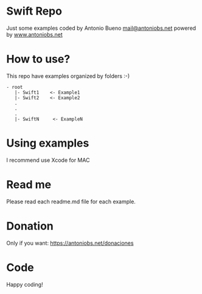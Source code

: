 # Swift Repo

Just some examples coded by Antonio Bueno <mail@antoniobs.net> powered by www.antoniobs.net

# How to use?

This repo have examples organized by folders :-)

    - root
       |- Swift1    <- Example1
       |- Swift2    <- Example2
       .
       .
       .
       |- SwiftN     <- ExampleN

# Using examples

I recommend use Xcode for MAC

# Read me

Please read each readme.md file for each example.

# Donation

Only if you want: https://antoniobs.net/donaciones

# Code

Happy coding!

